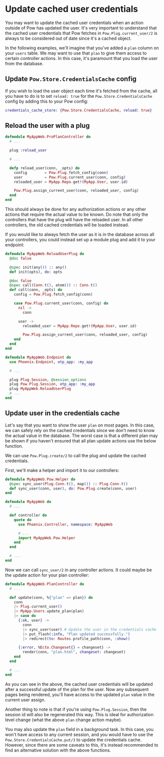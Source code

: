 # Update cached user credentials

You may want to update the cached user credentials when an action outside of Pow has updated the user. It's very important to understand that the cached user credentials that Pow fetches in `Pow.Plug.current_user/2` is always to be considered out of date since it's a cached object.

In the following examples, we'll imagine that you've added a `plan` column on your `users` table. We may want to use that `plan` to give them access to certain controller actions. In this case, it's paramount that you load the user from the database.

## Update `Pow.Store.CredentialsCache` config

If you wish to load the user object each time it's fetched from the cache, all you have to do is to set `reload: true` for the `Pow.Store.CredentialsCache` config by adding this to your Pow config:

```elixir
credentials_cache_store: {Pow.Store.CredentialsCache, reload: true}
```

## Reload the user with a plug

```elixir
defmodule MyAppWeb.ProPlanController do
  # ...

  plug :reload_user

  # ...

  defp reload_user(conn, _opts) do
    config        = Pow.Plug.fetch_config(conn)
    user          = Pow.Plug.current_user(conn, config)
    reloaded_user = MyApp.Repo.get!(MyApp.User, user.id)

    Pow.Plug.assign_current_user(conn, reloaded_user, config)
  end
end
```

This should always be done for any authorization actions or any other actions that require the actual value to be known. Do note that only the controllers that have the plug will have the reloaded user. In all other controllers, the old cached credentials will be loaded instead.

If you would like to always fetch the user as it is in the database across all your controllers, you could instead set up a module plug and add it to your endpoint:

```elixir
defmodule MyAppWeb.ReloadUserPlug do
  @doc false

  @spec init(any()) :: any()
  def init(opts), do: opts

  @doc false
  @spec call(Conn.t(), atom()) :: Conn.t()
  def call(conn, _opts) do
    config = Pow.Plug.fetch_config(conn)

    case Pow.Plug.current_user(conn, config) do
      nil ->
        conn

      user ->
        reloaded_user = MyApp.Repo.get!(MyApp.User, user.id)

        Pow.Plug.assign_current_user(conn, reloaded_user, config)
    end
  end
end
```

```elixir
defmodule MyAppWeb.Endpoint do
  use Phoenix.Endpoint, otp_app: :my_app

  # ...

  plug Plug.Session, @session_options
  plug Pow.Plug.Session, otp_app: :my_app
  plug MyAppWeb.ReloadUserPlug
  # ...
end
```

## Update user in the credentials cache

Let's say that you want to show the user `plan` on most pages. In this case, we can safely rely on the cached credentials since we don't need to know the actual value in the database. The worst case is that a different plan may be shown if you haven't ensured that all plan update actions use the below function.

We can use `Pow.Plug.create/2` to call the plug and update the cached credentials.

First, we'll make a helper and import it to our controllers:

```elixir
defmodule MyAppWeb.Pow.Helper do
  @spec sync_user(Plug.Conn.t(), map()) :: Plug.Conn.t()
  def sync_user(conn, user), do: Pow.Plug.create(conn, user)
end
```

```elixir
defmodule MyAppWeb do
  # ...

  def controller do
    quote do
      use Phoenix.Controller, namespace: MyAppWeb

      # ...
      import MyAppWeb.Pow.Helper
    end
  end

  # ...
end
```

Now we can call `sync_user/2` in any controller actions. It could maybe be the update action for your plan controller:

```elixir
defmodule MyAppWeb.PlanController do
  # ...

  def update(conn, %{"plan" => plan}) do
    conn
    |> Plug.current_user()
    |> MyApp.Users.update_plan(plan)
    |> case do
      {:ok, user} ->
        conn
        |> sync_user(user) # Update the user in the credentials cache
        |> put_flash(:info, "Plan updated successfully.")
        |> redirect(to: Routes.profile_path(conn, :show))

      {:error, %Ecto.Changeset{} = changeset} ->
        render(conn, "plan.html", changeset: changeset)
    end
  end

  # ...
end
```

As you can see in the above, the cached user credentials will be updated after a successful update of the plan for the user. Now any subsequent pages being rendered, you'll have access to the updated `plan` value in the current user assign.

Another thing to note is that if you're using `Pow.Plug.Session`, then the session id will also be regenerated this way. This is ideal for authorization level change (what the above `plan` change action maybe).

You may also update the `plan` field in a background task. In this case, you won't have access to any current session, and you would have to use the `Pow.Store.CredentialsCache.put/3` to update the credentials cache. However, since there are some caveats to this, it's instead recommended to find an alternative solution with the above functions.

